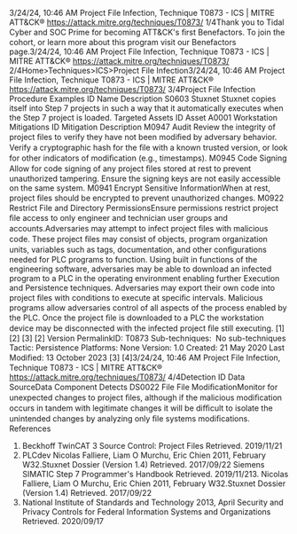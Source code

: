 3/24/24, 10:46 AM Project File Infection, Technique T0873 - ICS | MITRE ATT&CK®
https://attack.mitre.org/techniques/T0873/ 1/4Thank you to Tidal Cyber and SOC Prime for becoming ATT&CK's ﬁrst Benefactors. To join the cohort, or learn more about this program visit our
Benefactors page.3/24/24, 10:46 AM Project File Infection, Technique T0873 - ICS | MITRE ATT&CK®
https://attack.mitre.org/techniques/T0873/ 2/4Home>Techniques>ICS>Project File Infection3/24/24, 10:46 AM Project File Infection, Technique T0873 - ICS | MITRE ATT&CK®
https://attack.mitre.org/techniques/T0873/ 3/4Project File Infection
Procedure Examples
ID Name Description
S0603 Stuxnet Stuxnet copies itself into Step 7 projects in such a way that it automatically executes when the Step 7 project is
loaded. 
Targeted Assets
ID Asset
A0001 Workstation
Mitigations
ID Mitigation Description
M0947 Audit Review the integrity of project ﬁles to verify they have not been modiﬁed by adversary behavior.
Verify a cryptographic hash for the ﬁle with a known trusted version, or look for other indicators of
modiﬁcation (e.g., timestamps).
M0945 Code Signing Allow for code signing of any project ﬁles stored at rest to prevent unauthorized tampering. Ensure
the signing keys are not easily accessible on the same system.
M0941 Encrypt Sensitive
InformationWhen at rest, project ﬁles should be encrypted to prevent unauthorized changes. 
M0922 Restrict File and
Directory PermissionsEnsure permissions restrict project ﬁle access to only engineer and technician user groups and
accounts.Adversaries may attempt to infect project ﬁles with malicious code. These project ﬁles may consist of objects, program organization units,
variables such as tags, documentation, and other conﬁgurations needed for PLC programs to function. Using built in functions of the
engineering software, adversaries may be able to download an infected program to a PLC in the operating environment enabling further
Execution and Persistence techniques. 
Adversaries may export their own code into project ﬁles with conditions to execute at speciﬁc intervals. Malicious programs allow
adversaries control of all aspects of the process enabled by the PLC. Once the project ﬁle is downloaded to a PLC the workstation device
may be disconnected with the infected project ﬁle still executing. [1]
[2]
[3]
[2]
Version PermalinkID: T0873
Sub-techniques:  No sub-techniques
 
Tactic: Persistence
 
Platforms: None
Version: 1.0
Created: 21 May 2020
Last Modiﬁed: 13 October 2023
[3]
[4]3/24/24, 10:46 AM Project File Infection, Technique T0873 - ICS | MITRE ATT&CK®
https://attack.mitre.org/techniques/T0873/ 4/4Detection
ID Data SourceData Component Detects
DS0022 File File
ModiﬁcationMonitor for unexpected changes to project ﬁles, although if the malicious modiﬁcation occurs
in tandem with legitimate changes it will be diﬃcult to isolate the unintended changes by
analyzing only ﬁle systems modiﬁcations.
References
1. Beckhoff TwinCAT 3 Source Control: Project Files Retrieved.
2019/11/21
2. PLCdev Nicolas Falliere, Liam O Murchu, Eric Chien 2011,
February W32.Stuxnet Dossier (Version 1.4) Retrieved.
2017/09/22 Siemens SIMATIC Step 7 Programmer's
Handbook Retrieved. 2019/11/213. Nicolas Falliere, Liam O Murchu, Eric Chien 2011, February
W32.Stuxnet Dossier (Version 1.4) Retrieved. 2017/09/22
4. National Institute of Standards and Technology 2013, April
Security and Privacy Controls for Federal Information Systems
and Organizations Retrieved. 2020/09/17